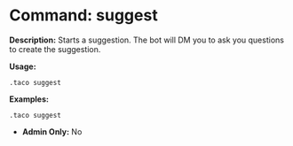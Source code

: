# Command: suggest

**Description:**
Starts a suggestion. The bot will DM you to ask you questions to create the suggestion.

**Usage:**

```text
.taco suggest
```

**Examples:**

```text
.taco suggest
```

- **Admin Only:** No
